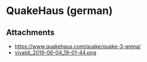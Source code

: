 # QuakeHaus (german)

## Attachments

- https://www.quakehaus.com/quake/quake-3-arena/
- [vivaldi_2019-06-04_19-01-44.png](https://trello.com/1/cards/5eadf7f5cc82da871fda5226/attachments/5eadf7f6cc82da871fda52a0/download/vivaldi_2019-06-04_19-01-44.png)

